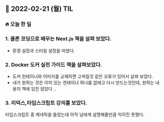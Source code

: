 ## 📆 2022-02-21 (월) TIL

### 🔥 오늘 한 일 <br>
 
 
### 1. 클론 코딩으로 배우는 Next.js 책을 살펴 보았다.

- 환경 설정과 스타일 설정을 마쳤다.

### 2. Docker 도커 실전 가이드 책을 살펴보았다.

- 도커 컨테이너와 이미지를 교체하면 고쳐질것 같은 오류가 있어서 살펴 보았다.  
- 내가 원하는 것은 이미 있는 컨테이너 하나를 없애고 다시 만드는것인데, 원하는 내용이 책에 있진 않았다 .. 

### 3. 리덕스,타입스크립트 강의를 보았다.

타입스크립트 중 제네릭을 들었는데 아직 남에게 설명해줄만큼 익히진 못했다.
